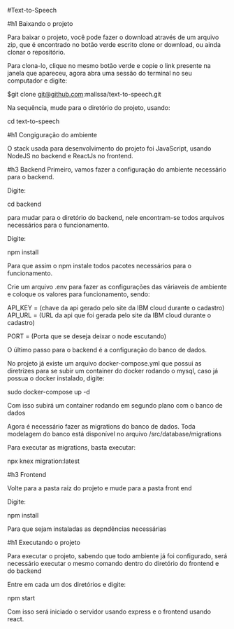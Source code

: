 #Text-to-Speech

#h1 Baixando o projeto

Para baixar o projeto, você pode fazer o download através de um arquivo zip, 
que é encontrado no botão verde escrito clone or download, ou ainda clonar o repositório.

Para clona-lo, clique no mesmo botão verde e copie o link presente na janela que apareceu, agora abra uma sessão do terminal no seu computador e digite:

$git clone git@github.com:mallssa/text-to-speech.git

Na sequência, mude para o diretório do projeto, usando:

cd text-to-speech

#h1 Congiguração do ambiente

O stack usada para desenvolvimento do projeto foi JavaScript, usando NodeJS no backend e ReactJs no frontend.


#h3 Backend
Primeiro, vamos fazer a configuração do ambiente necessário para o backend.

Digite: 

cd backend

para mudar para o diretório do backend, nele encontram-se todos arquivos necessários para o funcionamento.

Digite: 

npm install

Para que assim o npm instale todos pacotes necessários para o funcionamento.

Crie um arquivo .env para fazer as configurações das váriaveis de ambiente e coloque os valores para funcionamento, sendo: 

API_KEY = (chave da api gerado pelo site da IBM cloud durante o cadastro)
API_URL = (URL da api que foi gerada pelo site da IBM cloud durante o cadastro)

PORT = (Porta que se deseja deixar o node escutando)

O último passo para o backend é a configuração do banco de dados.

No projeto já existe um arquivo docker-compose.yml que possui as diretrizes para se subir um container do docker rodando o mysql, caso já possua o docker instalado, digite:

sudo docker-compose up -d

Com isso subirá um container rodando em segundo plano com o banco de dados

Agora é necessário fazer as migrations do banco de dados.
Toda modelagem do banco está disponível no arquivo /src/database/migrations

Para executar as migrations, basta executar:

npx knex migration:latest


#h3 Frontend

Volte para a pasta raiz do projeto e mude para a pasta front end

Digite: 

npm install

Para que sejam instaladas as depndências necessárias


#h1 Executando o projeto

Para executar o projeto, sabendo que todo ambiente já foi configurado, será necessário executar o mesmo comando dentro do diretório do frontend e do backend

Entre em cada um dos diretórios e digite:

npm start

Com isso será iniciado o servidor usando express e o frontend usando react.

